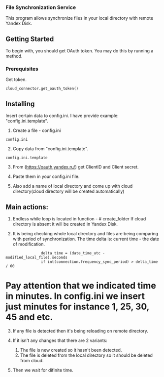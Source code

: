 ### File Synchronization Service

This program allows synchronize files in your local directory with remote Yandex Disk.

## Getting Started

To begin with, you should get OAuth token. You may do this by running a method.

### Prerequisites

Get token.

```
cloud_connector.get_oauth_token()
```

## Installing

Insert certain data to config.ini. I have provide example: "config.ini.template".

1. Create a file - config.ini

```
config.ini
```

2. Copy data from "config.ini.template".

```
config.ini.template
```

3. From (https://oauth.yandex.ru/) get ClientID and Client secret.

4. Paste them in your config.ini file.

5. Also add a name of local directory and come up with cloud directory(cloud directory will be created automatically)

## Main actions:

1. Endless while loop is located in function - # create_folder
If cloud directory is absent it will be created in Yandex Disk.

2. It is being checking whole local directory and files are being comparing with period of synchronization. The time delta is: current time - the date of modification.

```
                delta_time = (date_time_utc - modified_local_file).seconds
                if int(connection.frequency_sync_period) > delta_time / 60
```
# Pay attention that we indicated time in minutes. In config.ini we insert just minutes for instance 1, 25, 30, 45 and etc.

3. If any file is detected then it's being reloading on remote directory.

4. If it isn't any changes that there are 2 variants:

    1. The file is new created so it hasn't been detected.
    2. The file is deleted from the local directory so it should be deleted from cloud.

5. Then we wait for difinite time.
